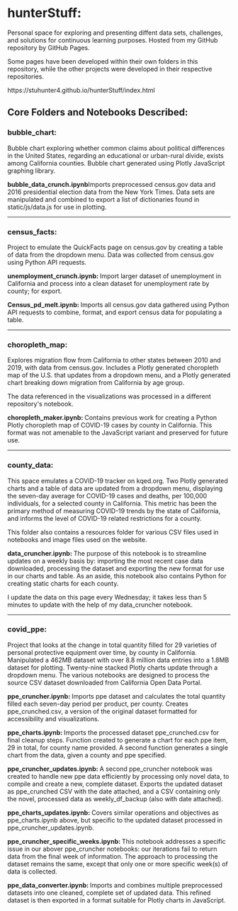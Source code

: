 # hunterStuff:
<p>Personal space for exploring and presenting diffent data sets, challenges, and solutions for continuous learning purposes.  Hosted from my GitHub repository by GitHub Pages.</p>
<p>Some pages have been developed within their own folders in this repository, while the other projects were developed in their respective repositories.</p>

<p>https://stuhunter4.github.io/hunterStuff/index.html</p>

<h2>Core Folders and Notebooks Described:</h2>

<h3>bubble_chart: </h3>
<p>Bubble chart exploring whether common claims about political differences in the United States, regarding an educational or urban-rural divide, exists among California counties.  Bubble chart generated using Plotly JavaScript graphing library.</p>
<p><strong>bubble_data_crunch.ipynb</strong>Imports preprocessed census.gov data and 2016 presidential election data from the New York Times.  Data sets are manipulated and combined to export a list of dictionaries found in static/js/data.js for use in plotting.</p>
<hr>
<h3>census_facts: </h3>
<p>Project to emulate the QuickFacts page on census.gov by creating a table of data from the dropdown menu.  Data was collected from census.gov using Python API requests.</p>
<p><strong>unemployment_crunch.ipynb: </strong>Import larger dataset of unemployment in California and process into a clean dataset for unemployment rate by county; for export.</p>
<p><strong>Census_pd_melt.ipynb: </strong>Imports all census.gov data gathered using Python API requests to combine, format, and export census data for populating a table.</p>
<hr>
<h3>choropleth_map: </h3>
<p>Explores migration flow from California to other states between 2010 and 2019, with data from census.gov.  Includes a Plotly generated choropleth map of the U.S. that updates from a dropdown menu, and a Plotly generated chart breaking down migration from California by age group.</p>
<p>The data referenced in the visualizations was processed in a different repository's notebook.</p>
<p><strong>choropleth_maker.ipynb: </strong>Contains previous work for creating a Python Plotly choropleth map of COVID-19 cases by county in California.  This format was not amenable to the JavaScript variant and preserved for future use.</p>
<hr>
<h3>county_data: </h3>
<p>This space emulates a COVID-19 tracker on kqed.org.  Two Plotly generated charts and a table of data are updated from a dropdown menu, displaying the seven-day average for COVID-19 cases and deaths, per 100,000 individuals, for a selected county in California.  This metric has been the primary method of measuring COVID-19 trends by the state of California, and informs the level of COVID-19 related restrictions for a county.</p>
<p>This folder also contains a resources folder for various CSV files used in notebooks and image files used on the website.</p>
<p><strong>data_cruncher.ipynb: </strong>The purpose of this notebook is to streamline updates on a weekly basis by: importing the most recent case data downloaded, processing the dataset and exporting the new format for use in our charts and table.  As an aside, this notebook also contains Python for creating static charts for each county.</p>
<p>I update the data on this page every Wednesday; it takes less than 5 minutes to update with the help of my data_cruncher notebook.</p>
<hr>
<h3>covid_ppe: </h3>
<p>Project that looks at the change in total quantity filled for 29 varieties of personal protective equipment over time, by county in California.  Manipulated a 462MB dataset with over 8.8 million data entries into a 1.8MB dataset for plotting.  Twenty-nine stacked Plotly charts update through a dropdown menu.  The various notebooks are designed to process the source CSV dataset downloaded from California Open Data Portal.</p>
<p><strong>ppe_cruncher.ipynb: </strong>Imports ppe dataset and calculates the total quantity filled each seven-day period per product, per county.  Creates ppe_crunched.csv, a version of the original dataset formatted for accessibility and visualizations.</p>
<p><strong>ppe_charts.ipynb: </strong>Imports the processed dataset ppe_crunched.csv for final cleanup steps.  Function created to generate a chart for each ppe item, 29 in total, for county name provided.  A second function generates a single chart from the data, given a county and ppe specified.</p>
<p><strong>ppe_cruncher_updates.ipynb: </strong>A second ppe_cruncher notebook was created to handle new ppe data efficiently by processing only novel data, to compile and create a new, complete dataset.  Exports the updated dataset as ppe_crunched CSV with the date attached, and a CSV containing only the novel, processed data as weekly_df_backup (also with date attached).</p>
<p><strong>ppe_charts_updates.ipynb: </strong>Covers similar operations and objectives as ppe_charts.ipynb above, but specific to the updated dataset processed in ppe_cruncher_updates.ipynb.</p>
<p><strong>ppe_cruncher_specific_weeks.ipynb: </strong>This notebook addresses a specific issue in our abover ppe_cruncher notebooks: our iterations fail to return data from the final week of information.  The approach to processing the dataset remains the same, except that only one or more specific week(s) of data is collected.</p>
<p><strong>ppe_data_converter.ipynb: </strong>Imports and combines multiple preprocessed datasets into one cleaned, complete set of updated data.  This refined dataset is then exported in a format suitable for Plotly charts in JavaScript.</p>